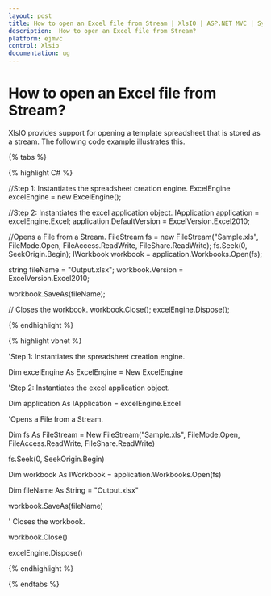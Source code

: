 ```yaml
---
layout: post
title: How to open an Excel file from Stream | XlsIO | ASP.NET MVC | Syncfusion
description:  How to open an Excel file from Stream?
platform: ejmvc
control: Xlsio
documentation: ug
---
```


# How to open an Excel file from Stream?

XlsIO provides support for opening a template spreadsheet that is stored as a stream. The following code example illustrates this.

{% tabs %} 
 
{% highlight C# %}
  
//Step 1: Instantiates the spreadsheet creation engine.
ExcelEngine excelEngine = new ExcelEngine();

//Step 2: Instantiates the excel application object.
IApplication application = excelEngine.Excel;
application.DefaultVersion = ExcelVersion.Excel2010;
 
//Opens a File from a Stream.
FileStream fs = new FileStream("Sample.xls", FileMode.Open, FileAccess.ReadWrite, FileShare.ReadWrite);
fs.Seek(0, SeekOrigin.Begin);
IWorkbook workbook = application.Workbooks.Open(fs);
 
string fileName = "Output.xlsx";
workbook.Version = ExcelVersion.Excel2010;
 
workbook.SaveAs(fileName);
 
// Closes the workbook.
workbook.Close();
excelEngine.Dispose();  

{% endhighlight %}    


{% highlight vbnet %}
 
'Step 1: Instantiates the spreadsheet creation engine.

Dim excelEngine As ExcelEngine = New ExcelEngine

 

'Step 2: Instantiates the excel application object.

Dim application As IApplication = excelEngine.Excel

 

'Opens a File from a Stream.

Dim fs As FileStream = New FileStream("Sample.xls", FileMode.Open, FileAccess.ReadWrite, FileShare.ReadWrite)

fs.Seek(0, SeekOrigin.Begin)

Dim workbook As IWorkbook = application.Workbooks.Open(fs)

 

Dim fileName As String = "Output.xlsx"

workbook.SaveAs(fileName)

 

' Closes the workbook.

workbook.Close()

excelEngine.Dispose()

{% endhighlight %}

{% endtabs %}

